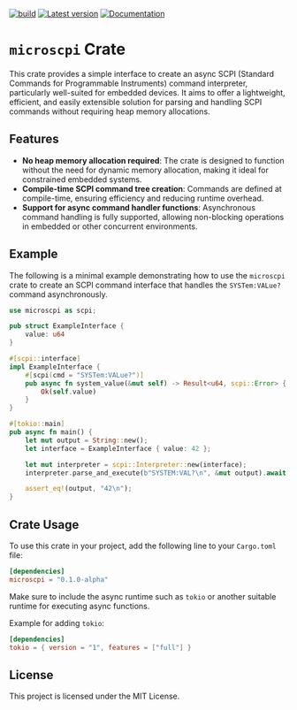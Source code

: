 [![build](https://github.com/7h0ma5/microscpi/workflows/build/badge.svg)](https://github.com/7h0ma5/microscpi/actions)
[![Latest version](https://img.shields.io/crates/v/microscpi.svg)](https://crates.io/crates/microscpi)
[![Documentation](https://docs.rs/microscpi/badge.svg)](https://docs.rs/microscpi)

# `microscpi` Crate

This crate provides a simple interface to create an async SCPI (Standard Commands for Programmable Instruments) command interpreter, particularly well-suited for embedded devices. It aims to offer a lightweight, efficient, and easily extensible solution for parsing and handling SCPI commands without requiring heap memory allocations.

## Features

- **No heap memory allocation required**: The crate is designed to function without the need for dynamic memory allocation, making it ideal for constrained embedded systems.
- **Compile-time SCPI command tree creation**: Commands are defined at compile-time, ensuring efficiency and reducing runtime overhead.
- **Support for async command handler functions**: Asynchronous command handling is fully supported, allowing non-blocking operations in embedded or other concurrent environments.

## Example

The following is a minimal example demonstrating how to use the `microscpi` crate to create an SCPI command interface that handles the `SYSTem:VALue?` command asynchronously.

```rust
use microscpi as scpi;

pub struct ExampleInterface {
    value: u64
}

#[scpi::interface]
impl ExampleInterface {
    #[scpi(cmd = "SYSTem:VALue?")]
    pub async fn system_value(&mut self) -> Result<u64, scpi::Error> {
        Ok(self.value)
    }
}

#[tokio::main]
pub async fn main() {
    let mut output = String::new();
    let interface = ExampleInterface { value: 42 };

    let mut interpreter = scpi::Interpreter::new(interface);
    interpreter.parse_and_execute(b"SYSTEM:VAL?\n", &mut output).await;

    assert_eq!(output, "42\n");
}
```

## Crate Usage

To use this crate in your project, add the following line to your `Cargo.toml` file:

```toml
[dependencies]
microscpi = "0.1.0-alpha"
```

Make sure to include the async runtime such as `tokio` or another suitable runtime for executing async functions. 

Example for adding `tokio`:

```toml
[dependencies]
tokio = { version = "1", features = ["full"] }
```

## License

This project is licensed under the MIT License.